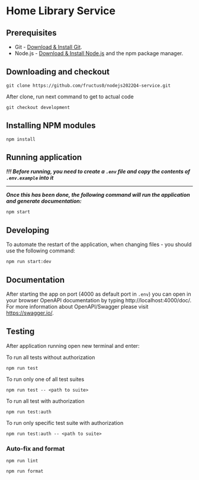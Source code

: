 # Home Library Service

## Prerequisites

- Git - [Download & Install Git](https://git-scm.com/downloads).
- Node.js - [Download & Install Node.js](https://nodejs.org/en/download/) and the npm package manager.

## Downloading and checkout

```
git clone https://github.com/fructus0/nodejs2022Q4-service.git
```

After clone, run next command to get to actual code
```
git checkout development
```

## Installing NPM modules

```
npm install
```

## Running application

***!!! Before running, you need to create a `.env` file and copy the contents of `.env.example` into it***

___

***Once this has been done, the following command will run the application and generate documentation:***

```
npm start
```

## Developing

To automate the restart of the application, when changing files - you should use the following command:

```
npm run start:dev
```

## Documentation

After starting the app on port (4000 as default port in `.env`) you can open
in your browser OpenAPI documentation by typing http://localhost:4000/doc/.
For more information about OpenAPI/Swagger please visit https://swagger.io/.

## Testing

After application running open new terminal and enter:

To run all tests without authorization

```
npm run test
```

To run only one of all test suites

```
npm run test -- <path to suite>
```

To run all test with authorization

```
npm run test:auth
```

To run only specific test suite with authorization

```
npm run test:auth -- <path to suite>
```

### Auto-fix and format

```
npm run lint
```

```
npm run format
```
